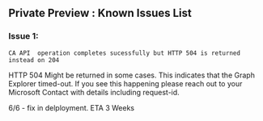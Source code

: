 ## Private Preview : Known Issues List

### Issue 1:
`CA API  operation completes sucessfully but HTTP 504 is returned instead on 204`

HTTP 504 Might be returned in some cases. This indicates that the Graph Explorer timed-out. If you see this happening please reach out to your Microsoft Contact with details including request-id.

6/6 - fix in delployment. ETA 3 Weeks
